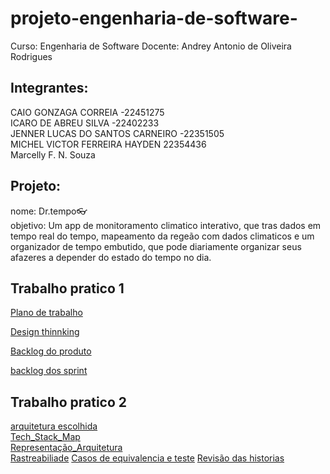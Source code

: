 # projeto-engenharia-de-software-

Curso: Engenharia de Software
Docente: Andrey Antonio de Oliveira Rodrigues
## Integrantes: <br>
CAIO GONZAGA CORREIA -22451275 <br>
ICARO DE ABREU SILVA  -22402233 <br>
JENNER LUCAS DO SANTOS CARNEIRO -22351505 <br>
MICHEL VICTOR FERREIRA HAYDEN 22354436 <br>
Marcelly F. N. Souza <br>
## Projeto:<br>
nome: Dr.tempo👓 <br>
objetivo: Um app de monitoramento climatico interativo, que tras dados em tempo real do tempo, mapeamento da regeão com dados climaticos
e um organizador de tempo embutido, que pode diariamente organizar seus afazeres a depender do estado do tempo no dia. <br>

## Trabalho pratico 1<br>
[Plano de trabalho](https://github.com/Ktsunii/projeto-engenharia-de-software-/tree/main/docs/1.plano_de_trabalho)<br>

[Design thinnking](https://github.com/Ktsunii/projeto-engenharia-de-software-/tree/main/docs/2_design-thinking)<br>

[Backlog do produto](https://github.com/Ktsunii/projeto-engenharia-de-software-/tree/main/docs/3_backlog_do_produto)<br>

[backlog dos sprint](https://github.com/Ktsunii/projeto-engenharia-de-software-/tree/main/docs/4_backlog_dos_sprint)<br>

## Trabalho pratico 2<br>

[arquitetura escolhida](https://github.com/Ktsunii/projeto-engenharia-de-software-/blob/main/docs/Arquitetura_do_Software/1.Arquitetura_escolhida.md) <br>
[Tech_Stack_Map](https://github.com/Ktsunii/projeto-engenharia-de-software-/tree/main/docs/Arquitetura_do_Software/Tech_Stack_Map)<br>
[Representação_Arquitetura](https://github.com/Ktsunii/projeto-engenharia-de-software-/tree/main/docs/Arquitetura_do_Software/Representa%C3%A7%C3%A3o_Arquitetural) <br>
[Rastreabiliade](https://github.com/Ktsunii/projeto-engenharia-de-software-/blob/main/docs/Arquitetura_do_Software/4.Rastreabiliade.md)
[Casos de equivalencia e teste](https://github.com/Ktsunii/projeto-engenharia-de-software-/blob/main/Trabalho_pratico.3/Casos_De_Equivalencia_E_Teste.md)
[Revisão das historias](https://github.com/Ktsunii/projeto-engenharia-de-software-/blob/main/Trabalho_pratico.3/Revis%C3%A3o_da_Inspe%C3%A7%C3%A3o_de_Requisitos.md)
